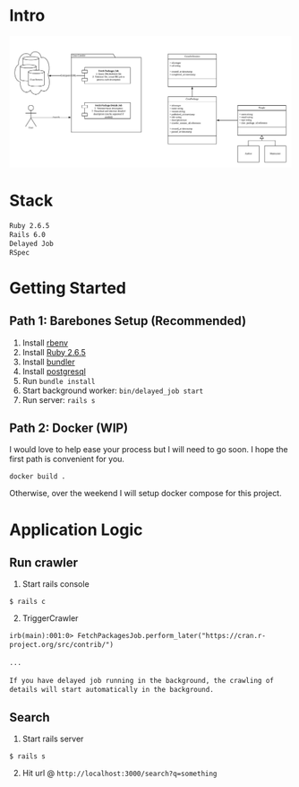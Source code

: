 # Intro

![Documentation](https://github.com/mingsheng88/cran_pelago/blob/master/app/assets/images/erd.png?raw=true)

# Stack

```
Ruby 2.6.5
Rails 6.0
Delayed Job
RSpec
```

# Getting Started

## Path 1: Barebones Setup (Recommended)

1. Install [rbenv](https://github.com/rbenv/rbenv#installation)
1. Install [Ruby 2.6.5](https://github.com/rbenv/rbenv#installing-ruby-versions)
1. Install [bundler](https://bundler.io/)
1. Install [postgresql](http://postgresguide.com/setup/install.html)
1. Run `bundle install`
1. Start background worker: `bin/delayed_job start`
1. Run server: `rails s`

## Path 2: Docker (WIP)

I would love to help ease your process but I will need to go soon. I hope the first path is convenient for you.

```
docker build .
```

Otherwise, over the weekend I will setup docker compose for this project.

# Application Logic

## Run crawler

1. Start rails console
```
$ rails c
```
2. TriggerCrawler
```
irb(main):001:0> FetchPackagesJob.perform_later("https://cran.r-project.org/src/contrib/")

...

If you have delayed job running in the background, the crawling of details will start automatically in the background.
```

## Search

1. Start rails server
```
$ rails s
```
2. Hit url @ `http://localhost:3000/search?q=something`
